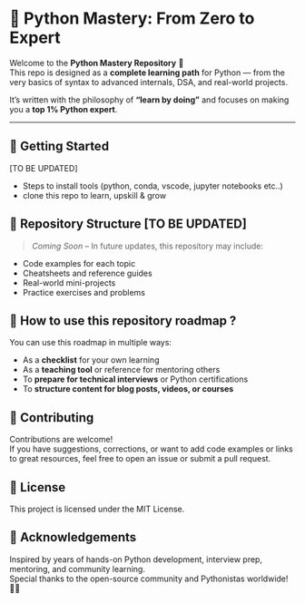 # 🐍 Python Mastery: From Zero to Expert

Welcome to the **Python Mastery Repository** 🎉  
This repo is designed as a **complete learning path** for Python — from the very basics of syntax to advanced internals, DSA, and real-world projects.  

It’s written with the philosophy of **“learn by doing”** and focuses on making you a **top 1% Python expert**.

---

## 🚀 Getting Started

[TO BE UPDATED]
- Steps to install tools (python, conda, vscode, jupyter notebooks etc..)
- clone this repo to learn, upskill & grow 


## 📂 Repository Structure [TO BE UPDATED]

> *Coming Soon* – In future updates, this repository may include:

- Code examples for each topic
- Cheatsheets and reference guides
- Real-world mini-projects
- Practice exercises and problems



## 🚀 How to use this repository roadmap ?

You can use this roadmap in multiple ways:

- As a **checklist** for your own learning
- As a **teaching tool** or reference for mentoring others
- To **prepare for technical interviews** or Python certifications
- To **structure content for blog posts, videos, or courses**



## 🤝 Contributing

Contributions are welcome!  
If you have suggestions, corrections, or want to add code examples or links to great resources, feel free to open an issue or submit a pull request.



## 📜 License

This project is licensed under the MIT License.



## 🙌 Acknowledgements

Inspired by years of hands-on Python development, interview prep, mentoring, and community learning.  
Special thanks to the open-source community and Pythonistas worldwide! 🐍💚


